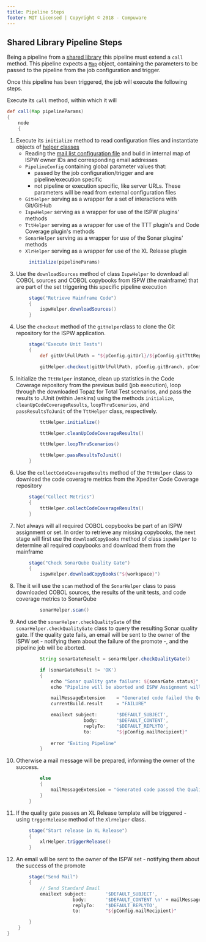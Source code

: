 ```yaml
---
title: Pipeline Steps
footer: MIT Licensed | Copyright © 2018 - Compuware
---
```

## Shared Library Pipeline Steps

Being a pipeline from a [shared library](https://jenkins.io/doc/book/pipeline/shared-libraries/) this pipeline must extend a `call` method. This pipeline expects a [`Map`](http://groovy-lang.org/syntax.html#_maps) object, containing the parameters to be passed to the pipeline from the job configuration and trigger.

Once this pipeline has been triggered, the job will execute the following steps.

Execute its `call` method, within which it will

```groovy
def call(Map pipelineParams)
{
    node
    {
```

1. Execute its `initialize` method to read configuration files and instantiate objects of [helper classes](./helper_classes/PipelineConfig.md)
    - Reading the [mail list configuration file](../tool_configuration/Jenkins_config.md#the-email-list) and build in internal map of ISPW owner IDs and corresponding email addresses
    - `PipelineConfig` containing global parameter values that:
        - passed by the job configuration/trigger and are pipeline/execution specific
        - not pipeline or execution specific, like server URLs. These parameters will be read from external configuration files
    - `GitHelper` serving as a wrapper for a set of interactions with Git/GitHub
    - `IspwHelper` serving as a wrapper for use of the ISPW plugins' methods
    - `TttHelper` serving as a wrapper for use of the TTT plugin's and Code Coverage plugin's methods
    - `SonarHelper` serving as a wrapper for use of the Sonar plugins' methods
    - `XlrHelper` serving as a wrapper for use of the XL Release plugin

```groovy
        initialize(pipelineParams)
```

3. Use the `downloadSources` method of class `IspwHelper` to download all COBOL sources and COBOL copybooks from ISPW (the mainframe) that are part of the set triggering this specific pipeline execution

```groovy
        stage("Retrieve Mainframe Code")
        {
            ispwHelper.downloadSources()
        }
```

4. Use the `checkout` method of the `gitHelper`class to clone the Git repository for the ISPW application.  

```groovy
        stage("Execute Unit Tests")
        {
            def gitUrlFullPath = "${pConfig.gitUrl}/${pConfig.gitTttRepo}"

            gitHelper.checkout(gitUrlFullPath, pConfig.gitBranch, pConfig.gitCredentials, pConfig.tttFolder)
```

5. Initialize the `TttHelper` instance, clean up statistics in the Code Coverage repository from the previous build (job execution), loop through the downloaded Topaz for Total Test scenarios, and pass the results to JUnit (within Jenkins) using the methods `initialize`, `cleanUpCodeCoverageResults`, `loopThruScenarios`, and `passResultsToJunit` of the `TttHelper` class, respectively.

```groovy
            tttHelper.initialize()

            tttHelper.cleanUpCodeCoverageResults()

            tttHelper.loopThruScenarios()

            tttHelper.passResultsToJunit()
        }
```

6. Use the `collectCodeCoverageResults` method of the `TttHelper` class to download the code coveragre metrics from the Xpediter Code Coverage repository

```groovy
        stage("Collect Metrics")
        {
            tttHelper.collectCodeCoverageResults()
        }
```

7. Not always will all required COBOL copybooks be part of an ISPW assignment or set. In order to retrieve any missing copybooks, the next stage will first use the `downloadCopyBooks` method of class `ispwHelper` to determine all required copybooks and download them from the mainframe

```groovy
        stage("Check SonarQube Quality Gate")
        {
            ispwHelper.downloadCopyBooks("${workspace}")
```

8. The it will use the `scan` method of the `SonarHelper` class to pass downloaded COBOL sources, the results of the unit tests, and code coverage metrics to SonarQube

```groovy
            sonarHelper.scan()
```

9. And use the `sonarHelper.checkQualityGate` of the `sonarHelper.checkQualityGate` class to query the resulting Sonar quality gate. If the quality gate fails, an email will be sent to the owner of the ISPW set - notifying them about the failure of the promote -, and the pipeline job will be aborted.

```groovy
            String sonarGateResult = sonarHelper.checkQualityGate()

            if (sonarGateResult != 'OK')
            {
                echo "Sonar quality gate failure: ${sonarGate.status}"
                echo "Pipeline will be aborted and ISPW Assignment will be regressed"

                mailMessageExtension    = "Generated code failed the Quality gate. Review Logs and apply corrections as indicated."
                currentBuild.result     = "FAILURE"

                emailext subject:       '$DEFAULT_SUBJECT',
                            body:       '$DEFAULT_CONTENT',
                            replyTo:    '$DEFAULT_REPLYTO',
                            to:         "${pConfig.mailRecipient}"
                
                error "Exiting Pipeline" 
            }
```

10. Otherwise a mail message will be prepared, informing the owner of the success.

```groovy
            else
            {
                mailMessageExtension = "Generated code passed the Quality gate. XL Release will be started."
            }
        }
```

11. If the quality gate passes an XL Release template will be triggered - using `trggerRelease` method of the `XlrHelper` class. 

```groovy
        stage("Start release in XL Release")
        {
            xlrHelper.triggerRelease()            
        }
```

12. An email will be sent to the owner of the ISPW set - notifying them about the success of the promote
```groovy
        stage("Send Mail")
        {
            // Send Standard Email
            emailext subject:       '$DEFAULT_SUBJECT',
                        body:       '$DEFAULT_CONTENT \n' + mailMessageExtension,
                        replyTo:    '$DEFAULT_REPLYTO',
                        to:         "${pConfig.mailRecipient}"

        } 
    }
}
```
<!--stackedit_data:
eyJoaXN0b3J5IjpbLTY2OTc0NzQwMV19
-->